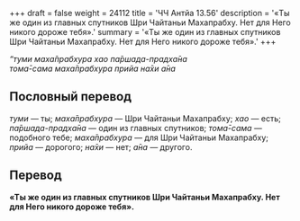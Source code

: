 +++
draft = false
weight = 24112
title = 'ЧЧ Антйа 13.56'
description = '«Ты же один из главных спутников Шри Чайтаньи Махапрабху. Нет для Него никого дороже тебя».'
summary = '«Ты же один из главных спутников Шри Чайтаньи Махапрабху. Нет для Него никого дороже тебя».'
+++

_“туми маха̄прабхура хао па̄ршада-прадха̄на  
тома̄-сама маха̄прабхура прийа на̄хи а̄на_

## Пословный перевод

_туми_ — ты; _маха̄прабхура_ — Шри Чайтаньи Махапрабху; _хао_ — есть; _па̄ршада_\-_прадха̄на_ — один из главных спутников; _тома̄_\-_сама_ — подобного тебе; _маха̄прабхура_ — для Шри Чайтаньи Махапрабху; _прийа_ — дорогого; _на̄хи_ — нет; _а̄на_ — другого.

## Перевод

**«Ты же один из главных спутников Шри Чайтаньи Махапрабху. Нет для Него никого дороже тебя».**
